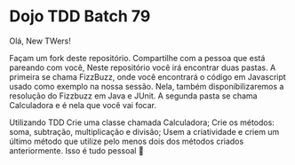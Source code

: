 # Dojo TDD Batch 79

Olá, New TWers! 

Façam um fork deste repositório.
Compartilhe com a pessoa que está pareando com você,
Neste repositório você irá encontrar duas pastas. A primeira se chama FizzBuzz, onde você encontrará o código em Javascript usado como exemplo na nossa sessão.
Nela, também disponibilizaremos a resolução do Fizzbuzz em Java e JUnit.
A segunda pasta se chama Calculadora e é nela que você vai focar.

Utilizando TDD
Crie uma classe chamada Calculadora;
Crie os métodos: soma, subtração, multiplicação e divisão;
Usem a criatividade e criem um último método que utilize pelo menos dois dos métodos criados anteriormente.
Isso é tudo pessoal 🎉
